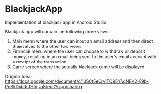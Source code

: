 # BlackjackApp
Implementation of blackjack app in Android Studio

Blackjack app will contain the following three views:
1) Main menu where the user can input an email address and then direct themselves to the other two views
2) Financial menu where the user can choose to withdraw or deposit money, resulting in an email being sent to the user's email account with a receipt of the transaction
3) Game screen where the actually blackjack game will be displayed

Original Idea:
https://docs.google.com/document/d/1JS0t5eOrvlTO95YAdNEK2-E9b-PnSkDnbdcfHIdjzq8/edit?usp=sharing
